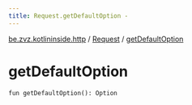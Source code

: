 ```yaml
---
title: Request.getDefaultOption - 
---
```


[be.zvz.kotlininside.http](../index.html) / [Request](index.html) / [getDefaultOption](./get-default-option.html)

# getDefaultOption

`fun getDefaultOption(): Option`